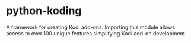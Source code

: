 # python-koding
A framework for creating Kodi add-ons. Importing this module allows access to over 100 unique features simplifying Kodi add-on development
